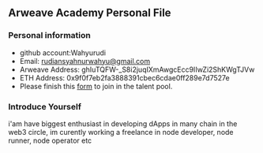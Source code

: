 ## Arweave Academy Personal File

### Personal information

- github account:Wahyurudi 
- Email: rudiansyahnurwahyu@gmail.com
- Arweave Address: ghIuTQFW-_S8i2juqIXmAwgcEcc9IIwZi2ShKWgTJVw
- ETH Address: 0x9f0f7eb2fa3888391cbec6cdae0ff289e7d7527e
- Please finish this [form](https://docs.google.com/forms/d/e/1FAIpQLSfWA5fIIcBgmRppm3jNz5vmf9Mai_QMVil-2pO4r7YKn_Zhtw/viewform?usp=sf_link) to join in the talent pool.

### Introduce Yourself
 i'am have biggest enthusiast in developing dApps in many chain in the web3 circle, im curently working a freelance in node developer, node runner, node operator etc
